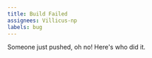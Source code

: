 ```yaml
---
title: Build Failed
assignees: Villicus-np
labels: bug
---
```

Someone just pushed, oh no! Here's who did it.
